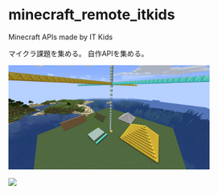 # minecraft_remote_itkids

Minecraft APIs made by IT Kids

マイクラ課題を集める。
自作APIを集める。

[<img src="./mykadai.png" width="400">](./mykadai.png)

[<img src="./kadai.png" width="400">](./kadai.png)
